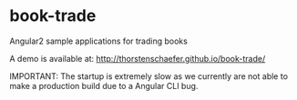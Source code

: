 # book-trade
Angular2 sample applications for trading books

A demo is available at: http://thorstenschaefer.github.io/book-trade/

IMPORTANT: The startup is extremely slow as we currently are not able to make a production build due to a Angular CLI bug.
